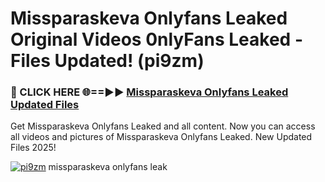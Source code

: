 # Missparaskeva Onlyfans Leaked Original Videos 0nlyFans Leaked - Files Updated! (pi9zm)

<h3>🔴 CLICK HERE 🌐==►► <a href="https://tinyurl.com/ms9xzufz" rel="nofollow">Missparaskeva Onlyfans Leaked Updated Files</a></h3>

Get Missparaskeva Onlyfans Leaked and all content. Now you can access all videos and pictures of Missparaskeva Onlyfans Leaked. New Updated Files 2025!

[![pi9zm](https://i.imgur.com/ppqm5kG.gif)](https://tinyurl.com/ms9xzufz)
missparaskeva onlyfans leak